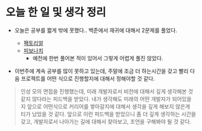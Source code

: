 # 오늘 한 일 및 생각 정리
* 오늘은 공부를 짧게 밖에 못했다.. 백준에서 재귀에 대해서 2문제를 풀었다.
    * [팩토리얼](https://www.acmicpc.net/problem/10872)
    * [피보나치](https://www.acmicpc.net/problem/10870)
        * 예전에 한번 풀어본 적이 있어서 그렇게 어렵게 풀진 않았다.
            
* 이번주에 계속 공부를 많이 못하고 있는데, 주말에 조금 더 하는시간을 갖고 빨리
다음 프로젝트를 어떤 식으로 진행할지에 대해서 정해야할 것 같다.

> 인성 모의 면접을 진행했는데, 미래 개발자로서 비전에 대해서 깊게 생각해본 것 같지 않다라는 피드백을 받았다.
내가 생각해도 미래의 어떤 개발자가 되어있을지 앞으로 어떤식으로 커리어를 쌓아갈지에 대해서 생각을 깊게 해보지 않은게
티가 났었을 것 같다. 앞으로 이런 피드백을 받았으니 좀 더 깊게 생각하는 시간을 갖고, 개발자로서 나아가는 길에 대해서
찾아보고, 조언을 구해봐야 될 것 같다.